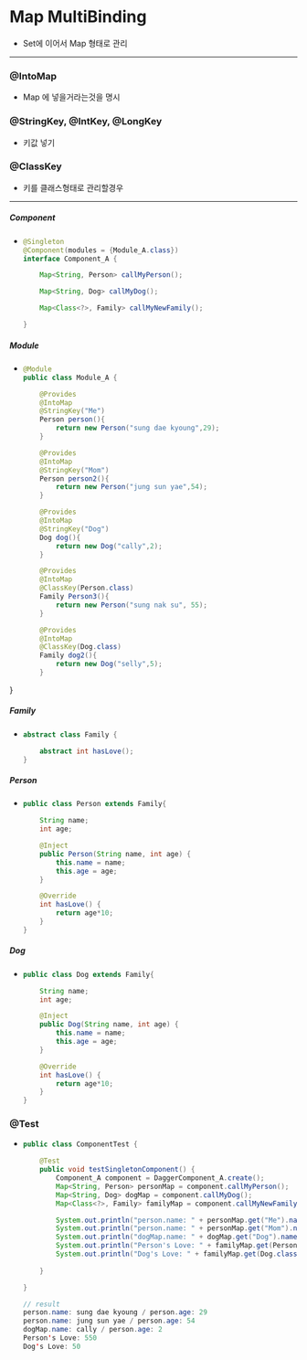 # Map MultiBinding
* Set에 이어서 Map 형태로 관리 
---
### @IntoMap
* Map 에 넣을거라는것을 명시
### @StringKey, @IntKey, @LongKey
* 키값 넣기
### @ClassKey
* 키를 클래스형태로 관리할경우
---
##### Component
* ```java
  @Singleton
  @Component(modules = {Module_A.class})
  interface Component_A {

      Map<String, Person> callMyPerson();

      Map<String, Dog> callMyDog();

      Map<Class<?>, Family> callMyNewFamily();

  }
##### Module
* ```java
  @Module
  public class Module_A {

      @Provides
      @IntoMap
      @StringKey("Me")
      Person person(){
          return new Person("sung dae kyoung",29);
      }

      @Provides
      @IntoMap
      @StringKey("Mom")
      Person person2(){
          return new Person("jung sun yae",54);
      }

      @Provides
      @IntoMap
      @StringKey("Dog")
      Dog dog(){
          return new Dog("cally",2);
      }

      @Provides
      @IntoMap
      @ClassKey(Person.class)
      Family Person3(){
          return new Person("sung nak su", 55);
      }
  
      @Provides
      @IntoMap
      @ClassKey(Dog.class)
      Family dog2(){
          return new Dog("selly",5);
      }
}
##### Family
* ```java
  abstract class Family {

      abstract int hasLove();
  }
##### Person
* ```java
  public class Person extends Family{

      String name;
      int age;

      @Inject
      public Person(String name, int age) {
          this.name = name;
          this.age = age;
      }

      @Override
      int hasLove() {
          return age*10;
      }
  }
##### Dog
* ```java
  public class Dog extends Family{

      String name;
      int age;

      @Inject
      public Dog(String name, int age) {
          this.name = name;
          this.age = age;
      }

      @Override
      int hasLove() {
          return age*10;
      }
  }
### @Test
* ```java
  public class ComponentTest {

      @Test
      public void testSingletonComponent() {
          Component_A component = DaggerComponent_A.create();
          Map<String, Person> personMap = component.callMyPerson();
          Map<String, Dog> dogMap = component.callMyDog();
          Map<Class<?>, Family> familyMap = component.callMyNewFamily();

          System.out.println("person.name: " + personMap.get("Me").name + " / person.age: " + personMap.get("Me").age);
          System.out.println("person.name: " + personMap.get("Mom").name + " / person.age: " + personMap.get("Mom").age);
          System.out.println("dogMap.name: " + dogMap.get("Dog").name + " / person.age: " + dogMap.get("Dog").age);
          System.out.println("Person's Love: " + familyMap.get(Person.class).hasLove());
          System.out.println("Dog's Love: " + familyMap.get(Dog.class).hasLove());
        
      }

  }
  
  // result
  person.name: sung dae kyoung / person.age: 29
  person.name: jung sun yae / person.age: 54
  dogMap.name: cally / person.age: 2
  Person's Love: 550
  Dog's Love: 50


